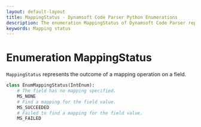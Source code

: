 ```yaml
---
layout: default-layout
title: MappingStatus - Dynamsoft Code Parser Python Enumerations
description: The enumeration MappingStatus of Dynamsoft Code Parser represents the outcome of a mapping operation on a field.
keywords: Mapping status
---
```


# Enumeration MappingStatus

`MappingStatus` represents the outcome of a mapping operation on a field.

```python
class EnumMappingStatus(IntEnum):
    # The field has no mapping specified. 
    MS_NONE
    # Find a mapping for the field value. 
    MS_SUCCEEDED
    # Failed to find a mapping for the field value. 
    MS_FAILED
```
